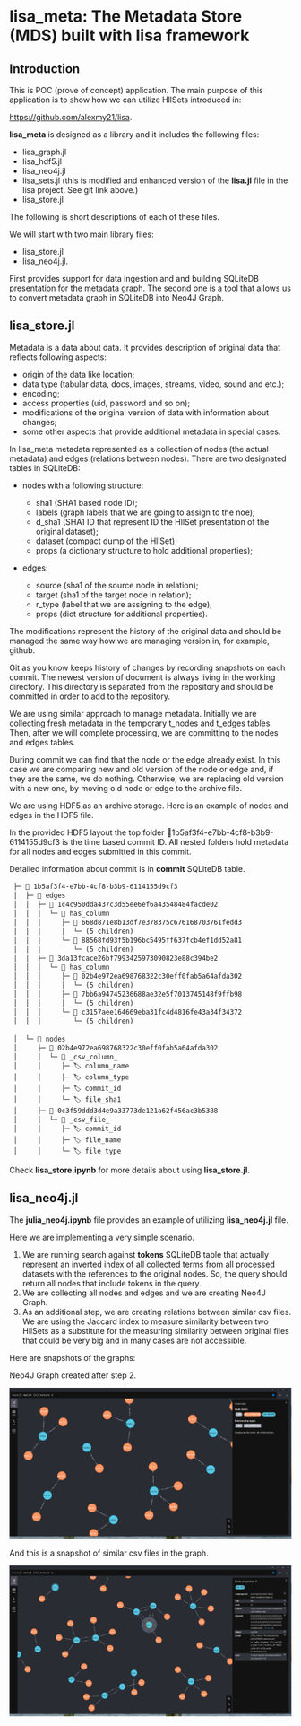 # lisa_meta: The Metadata Store (MDS) built with lisa framework

## Introduction

This is POC (prove of concept) application. The main purpose of this application is to show how we can utilize HllSets introduced in:

https://github.com/alexmy21/lisa.

**lisa_meta** is designed as a library and it includes the following files:

- lisa_graph.jl
- lisa_hdf5.jl
- lisa_neo4j.jl
- lisa_sets.jl (this is modified and enhanced version of the **lisa.jl** file in the lisa project. See git link above.)
- lisa_store.jl

The following is short descriptions of each of these files. 

We will start with two main library files:

- lisa_store.jl
- lisa_neo4j.jl.

First provides support for data ingestion and and building SQLiteDB presentation for the metadata graph. The second one is a tool that allows us to convert metadata graph in SQLiteDB into Neo4J Graph.

## lisa_store.jl

Metadata is a data about data. It provides description of original data that reflects following aspects:

- origin of the data like location;
- data type (tabular data, docs, images, streams, video, sound and etc.);
- encoding;
- access properties (uid, password and so on);
- modifications of the original version of data with information about changes;
- some other aspects that provide additional metadata in special cases.

In lisa_meta metadata represented as a collection of nodes (the actual metadata) and edges (relations between nodes). There are two designated tables in SQLiteDB:

- nodes with a following structure:
  
  - sha1 (SHA1 based node ID);
  - labels (graph labels that we are going to assign to the noe);
  - d_sha1 (SHA1 ID that represent ID the HllSet presentation of the original dataset);
  - dataset (compact dump of the HllSet);
  - props (a dictionary structure to hold additional properties);
- edges:
  
  - source (sha1 of the source node in relation);
  - target (sha1 of the target node in relation);
  - r_type (label that we are assigning to the edge);
  - props (dict structure for additional properties). 

The modifications represent the history of the original data and should be managed the same way how we are managing version in, for example, github.

Git as you know keeps history of changes by recording snapshots on each commit. The newest version of document is always living in the working directory. This directory is separated from the repository and should be committed in order to add to the repository.

We are using similar approach to manage metadata. Initially we are collecting fresh metadata in the temporary t_nodes and t_edges tables. Then, after we will complete processing, we are committing to the nodes and edges tables.

During commit we can find that the node or the edge already exist. In this case we are comparing new and old version of the node or edge and, if they are the same, we do nothing. Otherwise, we are replacing old version with a new one, by moving old node or edge to the archive file. 

We are using HDF5 as an archive storage. Here is an example of nodes and edges in the HDF5 file.

In the provided HDF5 layout the top folder 📂1b5af3f4-e7bb-4cf8-b3b9-6114155d9cf3 is the time based commit ID. All nested folders hold metadata for all nodes and edges submitted in this commit.

Detailed information about commit is in **commit** SQLiteDB table.

```🗂️ HDF5.File: (read-only) lisa_arch.hdf5
 ├─ 📂 1b5af3f4-e7bb-4cf8-b3b9-6114155d9cf3
 │  ├─ 📂 edges
 │  │  ├─ 📂 1c4c950dda437c3d55ee6ef6a43548484facde02
 │  │  │  └─ 📂 has_column
 │  │  │     ├─ 🔢 668d871e8b13df7e378375c676168703761fedd3
 │  │  │     │  └─ (5 children)
 │  │  │     └─ 🔢 88568fd93f5b196bc5495ff637fcb4ef1dd52a81
 │  │  │        └─ (5 children)
 │  │  ├─ 📂 3da13fcace26bf7993425973090823e88c394be2
 │  │  │  └─ 📂 has_column
 │  │  │     ├─ 🔢 02b4e972ea698768322c30eff0fab5a64afda302
 │  │  │     │  └─ (5 children)
 │  │  │     ├─ 🔢 7bb6a94745236688ae32e5f7013745148f9ffb98
 │  │  │     │  └─ (5 children)
 │  │  │     └─ 🔢 c3157aee164669eba31fc4d4816fe43a34f34372
 │  │  │        └─ (5 children)

 │  └─ 📂 nodes
 │     ├─ 📂 02b4e972ea698768322c30eff0fab5a64afda302
 │     │  └─ 🔢 _csv_column_
 │     │     ├─ 🏷️ column_name
 │     │     ├─ 🏷️ column_type
 │     │     ├─ 🏷️ commit_id
 │     │     └─ 🏷️ file_sha1
 │     ├─ 📂 0c3f59ddd3d4e9a33773de121a62f456ac3b5388
 │     │  └─ 🔢 _csv_file_
 │     │     ├─ 🏷️ commit_id
 │     │     ├─ 🏷️ file_name
 │     │     └─ 🏷️ file_type
 ```

Check **lisa_store.ipynb** for more details about using **lisa_store.jl**.

## lisa_neo4j.jl

The **julia_neo4j.ipynb** file provides an example of utilizing **lisa_neo4j.jl** file.

Here we are implementing a very simple scenario.

1. We are running search against **tokens** SQLiteDB table that actually represent an inverted index of all collected terms from all processed datasets with the references to the original nodes. So, the query should return all nodes that include tokens in the query.
2. We are collecting all nodes and edges and we are creating Neo4J Graph.
3. As an additional step, we are creating relations between similar csv files. We are using the Jaccard index to measure similarity between two HllSets as a substitute for the measuring similarity between original files that could be very big and in many cases are not accessible.

Here are snapshots of the graphs:

Neo4J Graph created after step 2.

![alt text](<Screenshot from 2024-02-22 14-03-20.png>)

And this is a snapshot of similar csv files in the graph.

![alt text](<Screenshot from 2024-02-22 14-11-18.png>)
